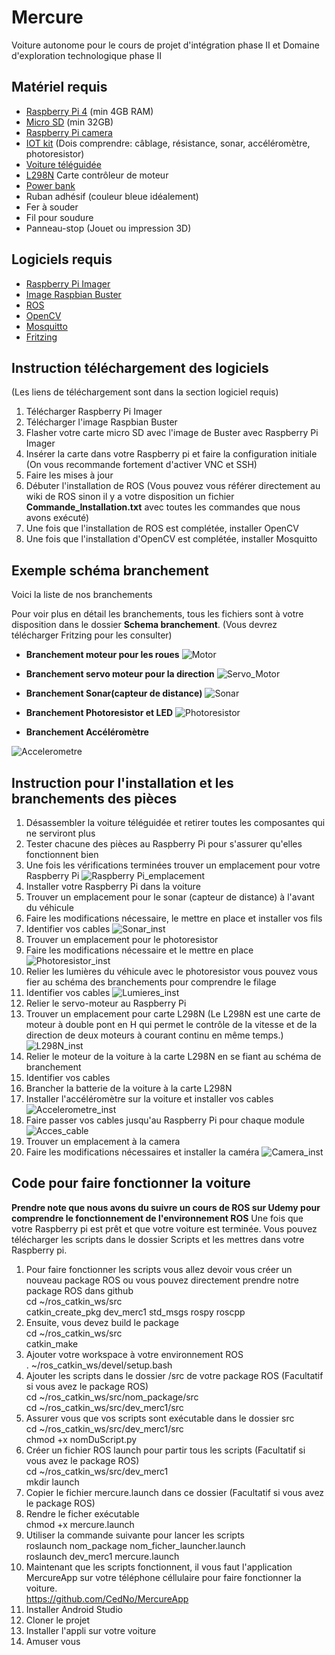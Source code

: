 # Mercure
Voiture autonome pour le cours de projet d'intégration phase II et Domaine d'exploration technologique phase II

## Matériel requis
- [Raspberry Pi 4](https://www.raspberrypi.com/products/raspberry-pi-4-model-b/) (min 4GB RAM)
- [Micro SD](https://www.amazon.ca/-/fr/SanDisk-SDSQXA1-128G-GN6MN-Carte-m%C3%A9moire-microSDXC/dp/B082WP62DV/ref=asc_df_B082WP62DV/?tag=cafrdeshadgo-20&linkCode=df0&hvadid=459547836665&hvpos=&hvnetw=g&hvrand=8851779057536802210&hvpone=&hvptwo=&hvqmt=&hvdev=c&hvdvcmdl=&hvlocint=&hvlocphy=9000552&hvtargid=pla-898437604698&psc=1) (min 32GB)
- [Raspberry Pi camera](https://www.amazon.ca/-/fr/SainSmart-Objectifs-fish-eye-Raspberry-Arduino/dp/B00N1YJKFS/ref=sr_1_15?keywords=raspberry+pi+camera&qid=1647363658&sprefix=raspberry+pi+came%2Caps%2C57&sr=8-15)
- [IOT kit](https://www.amazon.ca/-/fr/d%C3%A9marrage-Raspberry-tutoriels-d%C3%A9taill%C3%A9s-dexp%C3%A9rimentation/dp/B06W54L7B5/ref=sr_1_15?keywords=iot+kit&qid=1647363695&sprefix=iot+k%2Caps%2C59&sr=8-15) (Dois comprendre: câblage, résistance, sonar, accéléromètre, photoresistor)
- [Voiture téléguidée](https://www.amazon.ca/-/fr/perseids-Voiture-tout-terrain-t%C3%A9l%C3%A9command%C3%A9e-vitesse/dp/B08F3DY6RC/ref=sr_1_17?crid=2768RHPZXIO62&keywords=rc%2Bcar%2Bjeep&qid=1647363604&sprefix=rc%2Bcar%2Bjee%2Caps%2C71&sr=8-17&th=1)
- [L298N](https://www.amazon.ca/Moteur-contr%C3%B4leur-H-bridge-disques-contr%C3%B4le/dp/B07G81G3BP/ref=sr_1_2_sspa?keywords=l298n&qid=1647363362&sprefix=%2Caps%2C42&sr=8-2-spons&psc=1&smid=A36ZH2MCHPKXUA&spLa=ZW5jcnlwdGVkUXVhbGlmaWVyPUEzVlJPOVU1TlpJRVgyJmVuY3J5cHRlZElkPUEwODM2MDM2WVM2TlVINEk3QzdYJmVuY3J5cHRlZEFkSWQ9QTA2OTM3OTkxNUJaR08zSDdKNTA3JndpZGdldE5hbWU9c3BfYXRmJmFjdGlvbj1jbGlja1JlZGlyZWN0JmRvTm90TG9nQ2xpY2s9dHJ1ZQ==) Carte contrôleur de moteur
- [Power bank](https://www.amazon.ca/-/fr/Batterie-compacte-PowerCore-batteries-technologie/dp/B0194WDVHI/ref=sr_1_6?crid=3V3TPE8KR7TOD&keywords=power+bank+anker&qid=1647986060&s=electronics&sprefix=power+bank+a%2Celectronics%2C60&sr=1-6)
- Ruban adhésif (couleur bleue idéalement)
- Fer à souder
- Fil pour soudure
- Panneau-stop (Jouet ou impression 3D)

## Logiciels requis
- [Raspberry Pi Imager](https://www.raspberrypi.com/software/)
- [Image Raspbian Buster](https://www.raspberrypi.com/software/operating-systems/)
- [ROS](http://wiki.ros.org/ROSberryPi/Installing%20ROS%20Kinetic%20on%20the%20Raspberry%20Pi)
- [OpenCV](https://qengineering.eu/install-opencv-4.5-on-raspberry-pi-4.html)
- [Mosquitto](https://xperimentia.com/2015/08/20/installing-mosquitto-mqtt-broker-on-raspberry-pi-with-websockets/)
- [Fritzing](https://fritzing.org/download/)

## Instruction téléchargement des logiciels
(Les liens de téléchargement sont dans la section logiciel requis)
1. Télécharger Raspberry Pi Imager 
2. Télécharger l'image Raspbian Buster
3. Flasher votre carte micro SD avec l'image de Buster avec Raspberry Pi Imager
4. Insérer la carte dans votre Raspberry pi et faire la configuration initiale (On vous recommande fortement d'activer VNC et SSH)
5. Faire les mises à jour
6. Débuter l'installation de ROS (Vous pouvez vous référer directement au wiki de ROS sinon il y a votre disposition un fichier **Commande_Installation.txt** avec toutes les commandes que nous avons exécuté)
7. Une fois que l'installation de ROS est complétée, installer OpenCV
8. Une fois que l'installation d'OpenCV est complétée, installer Mosquitto

## Exemple schéma branchement
Voici la liste de nos branchements

Pour voir plus en détail les branchements, tous les fichiers sont à votre disposition dans le dossier **Schema branchement**. (Vous devrez télécharger Fritzing pour les consulter)


- **Branchement moteur pour les roues**
![Motor](/Schema%20branchement/image/Motor.png)

- **Branchement servo moteur pour la direction**
![Servo_Motor](/Schema%20branchement/image/Servo_Motor.png)

- **Branchement Sonar(capteur de distance)**
![Sonar](/Schema%20branchement/image/Sonar.png)

- **Branchement Photoresistor et LED**
![Photoresistor](/Schema%20branchement/image/Photoresistor.png)

- **Branchement Accéléromètre**

![Accelerometre](/Schema%20branchement/image/accelerometre.png)

## Instruction pour l'installation et les branchements des pièces
1. Désassembler la voiture téléguidée et retirer toutes les composantes qui ne serviront plus
2. Tester chacune des pièces au Raspberry Pi pour s'assurer qu'elles fonctionnent bien
3. Une fois les vérifications terminées trouver un emplacement pour votre Raspberry Pi
![Raspberry Pi_emplacement](/Image_Mercure/raspberryPi.jpg)
5. Installer votre Raspberry Pi dans la voiture
6. Trouver un emplacement pour le sonar (capteur de distance) à l'avant du véhicule
7. Faire les modifications nécessaire, le mettre en place et installer vos fils
8. Identifier vos cables
![Sonar_inst](/Image_Mercure/sonar.jpg)
7. Trouver un emplacement pour le photoresistor
8. Faire les modifications nécessaire et le mettre en place
![Photoresistor_inst](/Image_Mercure/photoresistor_inst.png)
9. Relier les lumières du véhicule avec le photoresistor vous pouvez vous fier au schéma des branchements pour comprendre le filage
10. Identifier vos cables
![Lumieres_inst](/Image_Mercure/lumieres_inst.png)
11. Relier le servo-moteur au Raspberry Pi
12. Trouver un emplacement pour carte L298N (Le L298N est une carte de moteur à double pont en H qui permet le contrôle de la vitesse et de la direction de deux moteurs à courant continu en même temps.)
![L298N_inst](/Image_Mercure/L298N.jpg)
14. Relier le moteur de la voiture à la carte L298N en se fiant au schéma de branchement
15. Identifier vos cables
16. Brancher la batterie de la voiture à la carte L298N
17. Installer l'accéléromètre sur la voiture et installer vos cables
![Accelerometre_inst](/Image_Mercure/accelerometre.jpg)
18. Faire passer vos cables jusqu'au Raspberry Pi pour chaque module
![Acces_cable](/Image_Mercure/cable_management.jpg)
19. Trouver un emplacement à la camera
20. Faire les modifications nécessaires et installer la caméra
![Camera_inst](/Image_Mercure/camera.jpg)

## Code pour faire fonctionner la voiture
**Prendre note que nous avons du suivre un cours de ROS sur Udemy pour comprendre le fonctionnement de l'environnement ROS**
Une fois que votre Raspberry pi est prêt et que votre voiture est terminée. Vous pouvez télécharger les scripts dans le dossier Scripts et les mettres dans votre Raspberry pi.

1. Pour faire fonctionner les scripts vous allez devoir vous créer un nouveau package ROS ou vous pouvez directement prendre notre package ROS dans github<br/>
  cd ~/ros_catkin_ws/src<br/>
  catkin_create_pkg dev_merc1 std_msgs rospy roscpp<br/>
2. Ensuite, vous devez build le package<br/>
  cd ~/ros_catkin_ws/src<br/>
catkin_make<br/>
3. Ajouter votre workspace à votre environnement ROS <br/>
  . ~/ros_catkin_ws/devel/setup.bash<br/>
4. Ajouter les scripts dans le dossier /src de votre package ROS (Facultatif si vous avez le package ROS) <br/>
  cd ~/ros_catkin_ws/src/nom_package/src <br/>
  cd ~/ros_catkin_ws/src/dev_merc1/src <br/>
5. Assurer vous que vos scripts sont exécutable dans le dossier src <br/>
  cd ~/ros_catkin_ws/src/dev_merc1/src<br/>
  chmod +x nomDuScript.py<br/>
6. Créer un fichier ROS launch pour partir tous les scripts (Facultatif si vous avez le package ROS)<br/>
  cd ~/ros_catkin_ws/src/dev_merc1<br/>
  mkdir launch<br/>
7. Copier le fichier mercure.launch dans ce dossier (Facultatif si vous avez le package ROS)<br/>
8. Rendre le ficher exécutable<br/>
  chmod +x mercure.launch<br/>
9. Utiliser la commande suivante pour lancer les scripts<br/>
  roslaunch nom_package nom_ficher_launcher.launch<br/>
  roslaunch dev_merc1 mercure.launch<br/>
10. Maintenant que les scripts fonctionnent, il vous faut l'application MercureApp sur votre téléphone céllulaire pour faire fonctionner la voiture.<br/>
https://github.com/CedNo/MercureApp <br/>
11. Installer Android Studio<br/>
12. Cloner le projet<br/>
13. Installer l'appli sur votre voiture<br/>
14. Amuser vous<br/>


